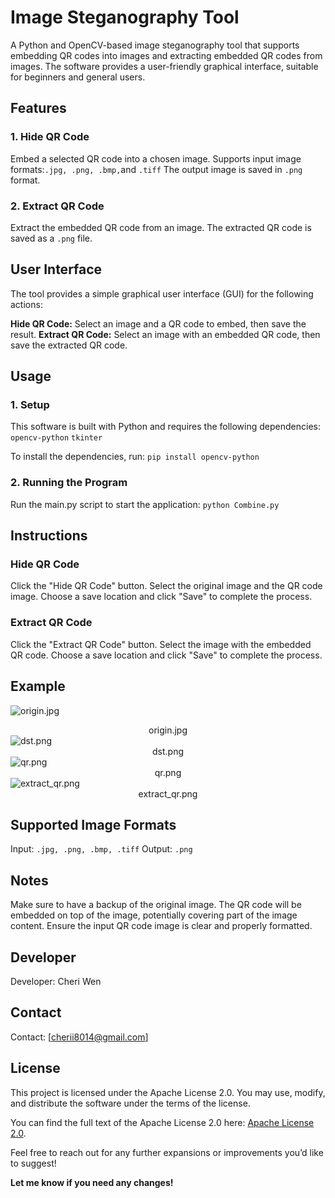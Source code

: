 # Image Steganography Tool
A Python and OpenCV-based image steganography tool that supports embedding QR codes into images and extracting embedded QR codes from images. The software provides a user-friendly graphical interface, suitable for beginners and general users.

## Features
### 1. Hide QR Code
Embed a selected QR code into a chosen image.
Supports input image formats:` .jpg, .png, .bmp, `and `.tiff`
The output image is saved in `.png` format.
### 2. Extract QR Code
Extract the embedded QR code from an image.
The extracted QR code is saved as a `.png` file.
## User Interface
The tool provides a simple graphical user interface (GUI) for the following actions:

**Hide QR Code:** Select an image and a QR code to embed, then save the result.
**Extract QR Code:** Select an image with an embedded QR code, then save the extracted QR code.
## Usage
### 1. Setup
This software is built with Python and requires the following dependencies:
`opencv-python`
`tkinter`

To install the dependencies, run:
`pip install opencv-python`
### 2. Running the Program
Run the main.py script to start the application:
`python Combine.py`
## Instructions
### Hide QR Code
Click the "Hide QR Code" button.
Select the original image and the QR code image.
Choose a save location and click "Save" to complete the process.
### Extract QR Code
Click the "Extract QR Code" button.
Select the image with the embedded QR code.
Choose a save location and click "Save" to complete the process.
## Example
![origin.jpg](./Example/origin.jpg#pic_center)
    <center>origin.jpg</center>
![dst.png](./Example/dst.png#pic_center)
    <center>dst.png</center>
![qr.png](./Example/qr.png#pic_center)
    <center>qr.png</center>
![extract_qr.png](./Example/extract_qr.png#pic_center)
    <center>extract_qr.png</center>

## Supported Image Formats
Input: `.jpg, .png, .bmp, .tiff`
Output: `.png`
## Notes
Make sure to have a backup of the original image.
The QR code will be embedded on top of the image, potentially covering part of the image content.
Ensure the input QR code image is clear and properly formatted.
## Developer
Developer: Cheri Wen
## Contact
Contact: [cherii8014@gmail.com]
## License
This project is licensed under the Apache License 2.0. You may use, modify, and distribute the software under the terms of the license.

You can find the full text of the Apache License 2.0 here: [Apache License 2.0](https://www.apache.org/licenses/LICENSE-2.0).

Feel free to reach out for any further expansions or improvements you’d like to suggest!

**Let me know if you need any changes!**